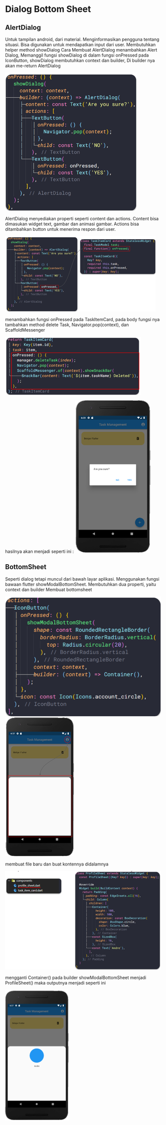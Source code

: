 # Dialog Bottom Sheet

## AlertDialog
Untuk tampilan android, dari material. Menginformasikan pengguna tentang situasi. Bisa digunakan untuk mendapatkan input dari user. Membutuhkan helper method showDialog
Cara Membuat AlertDialog 
menambahkan Alert Dialog, Memanggil fungsi showDialog di dalam fungsi onPressed pada IconButton, showDialog membutuhkan context dan builder, Di builder nya akan me-return AlertDialog

![image](https://github.com/Rayhanresza/picture/blob/main/alertdialog.png)

AlertDialog menyediakan properti seperti content dan actions. Content bisa dimasukan widget text, gambar dan animasi gambar. Actions bisa ditambahkan button untuk menerima respon dari user.

![image](https://github.com/Rayhanresza/picture/blob/main/alertdialog2.png)

menambahkan fungsi onPressed pada TaskItemCard, pada body fungsi nya tambahkan method delete Task, Navigator.pop(context), dan ScaffoldMessenger

![image](https://github.com/Rayhanresza/picture/blob/main/alertdialog3.png)

hasilnya akan menjadi seperti ini :
![image](https://github.com/Rayhanresza/picture/blob/main/alertdialog4.png)

## BottomSheet
Seperti dialog tetapi muncul dari bawah layar aplikasi. Menggunakan fungsi bawaan flutter showModalBottomSheet. Membutuhkan dua properti, yaitu context dan builder
Membuat bottomsheet

![image](https://github.com/Rayhanresza/picture/blob/main/bottomsheet.png)
![image](https://github.com/Rayhanresza/picture/blob/main/bottomsheet1.png)

membuat file baru dan buat kontennya didalamnya

![image](https://github.com/Rayhanresza/picture/blob/main/bottomsheet2.png)

mengganti Container() pada builder showModalBottomSheet menjadi ProfileSheet() maka outputnya menjadi seperti ini

![image](https://github.com/Rayhanresza/picture/blob/main/bottomsheet3.png)